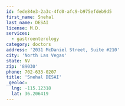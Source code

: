 ```yaml
---
id: fede84e3-2a3c-4fd0-afc9-b975efdeb9d5
first_name: Snehal
last_name: DESAI
license: M.D.
services:
  - gastroenterology
category: doctors
address: '2031 McDaniel Street, Suite #210'
city: 'North Las Vegas'
state: NV
zip: '89030'
phone: 702-633-0207
title: 'Snehal DESAI'
_geoloc:
  lng: -115.12318
  lat: 36.206419
---
```

